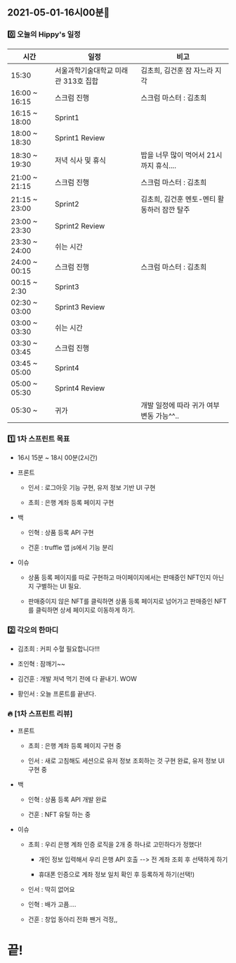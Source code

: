 ## 2021-05-01-16시00분🌟

### 0️⃣ 오늘의 Hippy's 일정

|시간|일정|비고|
|---|---|---|
|15:30|서울과학기술대학교 미래관 313호 집합|김초희, 김건훈 잠 자느라 지각|
|16:00 ~ 16:15|스크럼 진행|스크럼 마스터 : 김초희|
|16:15 ~ 18:00|Sprint1||
|18:00 ~ 18:30|Sprint1 Review||
|18:30 ~ 19:30|저녁 식사 및 휴식|밥을 너무 많이 먹어서 21시까지 휴식....|
|21:00 ~ 21:15|스크럼 진행|스크럼 마스터 : 김초희|
|21:15 ~ 23:00|Sprint2|김초희, 김건훈 멘토-멘티 활동하러 잠깐 탈주|
|23:00 ~ 23:30|Sprint2 Review||
|23:30 ~ 24:00|쉬는 시간||
|24:00 ~ 00:15|스크럼 진행|스크럼 마스터 : 김초희|
|00:15 ~ 2:30|Sprint3||
|02:30 ~ 03:00|Sprint3 Review||
|03:00 ~ 03:30|쉬는 시간||
|03:30 ~ 03:45|스크럼 진행||
|03:45 ~ 05:00|Sprint4||
|05:00 ~ 05:30|Sprint4 Review||
|05:30 ~ |귀가|개발 일정에 따라 귀가 여부 변동 가능^^..|

### 1️⃣ 1차 스프린트 목표

* 16시 15분 ~ 18시 00분(2시간)

* 프론트

    * 인서 : 로그아웃 기능 구현, 유저 정보 기반 UI 구현

    * 초희 : 은행 계좌 등록 페이지 구현

* 백

    * 인혁 : 상품 등록 API 구현

    * 건훈 : truffle 앱 js에서 기능 분리

* 이슈

    * 상품 등록 페이지를 따로 구현하고 마이페이지에서는 판매중인 NFT인지 아닌지 구별하는 UI 필요.

    * 판매중이지 않은 NFT를 클릭하면 상품 등록 페이지로 넘어가고 판매중인 NFT를 클릭하면 상세 페이지로 이동하게 하기.

### 2️⃣ 각오의 한마디

* 김초희 : 커피 수혈 필요합니다!!! 

* 조인혁 : 잠깨기~~

* 김건훈 : 개발 저녁 먹기 전에 다 끝내기. WOW

* 황인서 : 오늘 프론트를 끝낸다.

### 🔥 [1차 스프린트 리뷰]

* 프론트

    * 초희 : 은행 계좌 등록 페이지 구현 중

    * 인서 : 새로 고침해도 세션으로 유저 정보 조회하는 것 구현 완료, 유저 정보 UI 구현 중

* 백

    * 인혁 : 상품 등록 API 개발 완료

    * 건훈 : NFT 유틸 하는 중

* 이슈

    * 초희 : 우리 은행 계좌 인증 로직을 2개 중 하나로 고민하다가 정했다!

        * 개인 정보 입력해서 우리 은행 API 호출 --> 전 계좌 조회 후 선택하게 하기

        * 휴대폰 인증으로 계좌 정보 일치 확인 후 등록하게 하기(선택!)

    * 인서 : 딱히 없어요

    * 인혁 : 배가 고픔....

    * 건훈 : 창업 동아리 전화 짼거 걱정,,

# 끝!